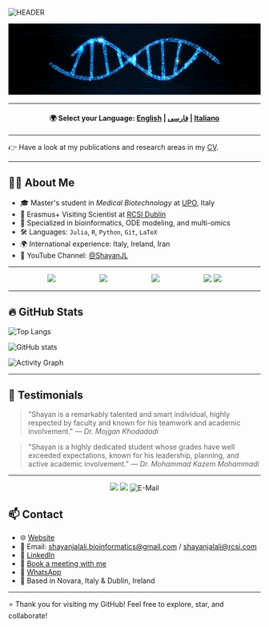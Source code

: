 

![HEADER](https://readme-typing-svg.demolab.com?font=Fira+Code\&size=35\&pause=800\&color=ffcc00\&width=1000\&lines=Hi+%F0%9F%91%8B%2C+I'm+Shayan!;Welcome+to+my+Research+GitHub!;Biotechnology+%7C+Bioinformatics)

![Double Helix GIF](https://github.com/shayanjl/shayanjl/blob/main/DoubleHelix_cropped.gif?raw=true)

---

<h4 align="center">
  🌍 <strong>Select your Language:</strong>
  <a href="README.md">English</a> |
  <a href="README.fa.md">فارسی</a> |
  <a href="README.it.md">Italiano</a>
</h4>

--- 
👉 Have a look at my publications and research areas in my [CV](https://github.com/shayanjl/shayanjl.github.io/blob/main/ShayanJL.pdf).

---


## 👨‍🔬 About Me
* 🎓 Master's student in *Medical Biotechnology* at [UPO](https://www.uniupo.it), Italy
* 🔬 Erasmus+ Visiting Scientist at [RCSI Dublin](https://www.rcsi.com)
* 🧠 Specialized in bioinformatics, ODE modeling, and multi-omics
* 🛠 Languages: `Julia`, `R`, `Python`, `Git`, `LaTeX`
* 🌍 International experience: Italy, Ireland, Iran
* 🎥 YouTube Channel: [@ShayanJL](https://www.youtube.com/@ShayanJL)


---

<p align="center">
  <img src="https://user-images.githubusercontent.com/74038190/212257465-7ce8d493-cac5-494e-982a-5a9deb852c4b.gif" width="100" style="display:inline-block;">
  <img src="https://user-images.githubusercontent.com/74038190/212281775-b468df30-4edc-4bf8-a4ee-f52e1aaddc86.gif" width="100" style="display:inline-block;">
  <img src="https://user-images.githubusercontent.com/74038190/212257472-08e52665-c503-4bd9-aa20-f5a4dae769b5.gif" width="100" style="display:inline-block;">
  <img src="https://user-images.githubusercontent.com/74038190/235294007-de441046-823e-4eff-89bf-d4df52858b65.gif" width="100">
  <img src="https://user-images.githubusercontent.com/74038190/212257468-1e9a91f1-b626-4baa-b15d-5c385dfa7ed2.gif" width="100">
</p>

---

## 🔥 GitHub Stats

![Top Langs](https://github-readme-stats.vercel.app/api/top-langs/?username=shayanjl\&layout=compact\&theme=tokyonight)

![GitHub stats](https://github-readme-stats.vercel.app/api?username=shayanjl\&show_icons=true\&theme=tokyonight)

![Activity Graph](https://github-readme-activity-graph.vercel.app/graph?username=shayanjl\&theme=tokyonight)

---

## 📣 Testimonials

> "Shayan is a remarkably talented and smart individual, highly respected by faculty and known for his teamwork and academic involvement."
> — *Dr. Mojgan Khodadadi*

> "Shayan is a highly dedicated student whose grades have well exceeded expectations, known for his leadership, planning, and active academic involvement."
> — *Dr. Mohammad Kazem Mohammadi*


---

<p align="center">
<img src="https://user-images.githubusercontent.com/74038190/235294012-0a55e343-37ad-4b0f-924f-c8431d9d2483.gif" width="100">
<img src="https://user-images.githubusercontent.com/74038190/235294019-40007353-6219-4ec5-b661-b3c35136dd0b.gif" width="100">
<img src="https://user-images.githubusercontent.com/74038190/216122065-2f028bae-25d6-4a3c-bc9f-175394ed5011.png" alt="E-Mail" width="120" />
</p>

## 📫 Contact

* 🌐 [Website](https://shayanjl.github.io)
* 📧 Email: [shayanjalali.bioinformatics@gmail.com](mailto:shayanjalali.bioinformatics@gmail.com) / [shayanjalali@rcsi.com](mailto:shayanjalali@rcsi.com)
* 🔗 [LinkedIn](https://linkedin.com/in/shayanjl)
* 📅 [Book a meeting with me](https://calendly.com/shayanjl)
* 🔗 [WhatsApp](https://wa.me/message/OM3DBDI2O44DB1)
* 📍 Based in Novara, Italy & Dublin, Ireland


---

⭐️ Thank you for visiting my GitHub! Feel free to explore, star, and collaborate!

